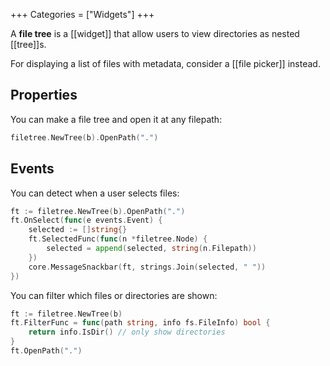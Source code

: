 +++
Categories = ["Widgets"]
+++

A **file tree** is a [[widget]] that allow users to view directories as nested [[tree]]s.

For displaying a list of files with metadata, consider a [[file picker]] instead.

## Properties

You can make a file tree and open it at any filepath:

```Go
filetree.NewTree(b).OpenPath(".")
```

## Events

You can detect when a user selects files:

```Go
ft := filetree.NewTree(b).OpenPath(".")
ft.OnSelect(func(e events.Event) {
    selected := []string{}
    ft.SelectedFunc(func(n *filetree.Node) {
        selected = append(selected, string(n.Filepath))
    })
    core.MessageSnackbar(ft, strings.Join(selected, " "))
})
```

You can filter which files or directories are shown:

<!-- TODO: this is crashing yaegi -->
```go
ft := filetree.NewTree(b)
ft.FilterFunc = func(path string, info fs.FileInfo) bool {
    return info.IsDir() // only show directories
}
ft.OpenPath(".")
```

